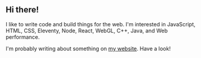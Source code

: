 ## Hi there!

I like to write code and build things for the web. I'm interested in JavaScript, HTML, CSS, Eleventy, Node, React, WebGL, C++, Java, and Web performance.

I'm probably writing about something on [my website](https://tannerdolby.com). Have a look!